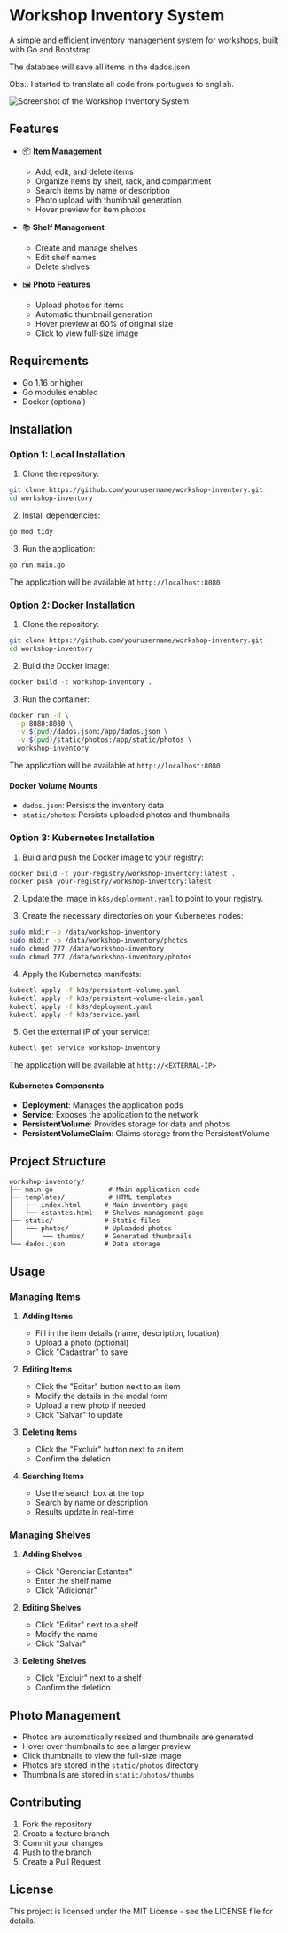# Workshop Inventory System

A simple and efficient inventory management system for workshops, built with Go and Bootstrap.

The database will save all items in the dados.json

Obs:. I started to translate all code from portugues to english.

![Screenshot of the Workshop Inventory System](system.png)

## Features

- 📦 **Item Management**
  - Add, edit, and delete items
  - Organize items by shelf, rack, and compartment
  - Search items by name or description
  - Photo upload with thumbnail generation
  - Hover preview for item photos

- 📚 **Shelf Management**
  - Create and manage shelves
  - Edit shelf names
  - Delete shelves

- 🖼️ **Photo Features**
  - Upload photos for items
  - Automatic thumbnail generation
  - Hover preview at 60% of original size
  - Click to view full-size image

## Requirements

- Go 1.16 or higher
- Go modules enabled
- Docker (optional)

## Installation

### Option 1: Local Installation

1. Clone the repository:
```bash
git clone https://github.com/yourusername/workshop-inventory.git
cd workshop-inventory
```

2. Install dependencies:
```bash
go mod tidy
```

3. Run the application:
```bash
go run main.go
```

The application will be available at `http://localhost:8080`

### Option 2: Docker Installation

1. Clone the repository:
```bash
git clone https://github.com/yourusername/workshop-inventory.git
cd workshop-inventory
```

2. Build the Docker image:
```bash
docker build -t workshop-inventory .
```

3. Run the container:
```bash
docker run -d \
  -p 8080:8080 \
  -v $(pwd)/dados.json:/app/dados.json \
  -v $(pwd)/static/photos:/app/static/photos \
  workshop-inventory
```

The application will be available at `http://localhost:8080`

#### Docker Volume Mounts
- `dados.json`: Persists the inventory data
- `static/photos`: Persists uploaded photos and thumbnails

### Option 3: Kubernetes Installation

1. Build and push the Docker image to your registry:
```bash
docker build -t your-registry/workshop-inventory:latest .
docker push your-registry/workshop-inventory:latest
```

2. Update the image in `k8s/deployment.yaml` to point to your registry.

3. Create the necessary directories on your Kubernetes nodes:
```bash
sudo mkdir -p /data/workshop-inventory
sudo mkdir -p /data/workshop-inventory/photos
sudo chmod 777 /data/workshop-inventory
sudo chmod 777 /data/workshop-inventory/photos
```

4. Apply the Kubernetes manifests:
```bash
kubectl apply -f k8s/persistent-volume.yaml
kubectl apply -f k8s/persistent-volume-claim.yaml
kubectl apply -f k8s/deployment.yaml
kubectl apply -f k8s/service.yaml
```

5. Get the external IP of your service:
```bash
kubectl get service workshop-inventory
```

The application will be available at `http://<EXTERNAL-IP>`

#### Kubernetes Components
- **Deployment**: Manages the application pods
- **Service**: Exposes the application to the network
- **PersistentVolume**: Provides storage for data and photos
- **PersistentVolumeClaim**: Claims storage from the PersistentVolume

## Project Structure

```
workshop-inventory/
├── main.go              # Main application code
├── templates/           # HTML templates
│   ├── index.html      # Main inventory page
│   └── estantes.html   # Shelves management page
├── static/             # Static files
│   └── photos/         # Uploaded photos
│       └── thumbs/     # Generated thumbnails
└── dados.json          # Data storage
```

## Usage

### Managing Items

1. **Adding Items**
   - Fill in the item details (name, description, location)
   - Upload a photo (optional)
   - Click "Cadastrar" to save

2. **Editing Items**
   - Click the "Editar" button next to an item
   - Modify the details in the modal form
   - Upload a new photo if needed
   - Click "Salvar" to update

3. **Deleting Items**
   - Click the "Excluir" button next to an item
   - Confirm the deletion

4. **Searching Items**
   - Use the search box at the top
   - Search by name or description
   - Results update in real-time

### Managing Shelves

1. **Adding Shelves**
   - Click "Gerenciar Estantes"
   - Enter the shelf name
   - Click "Adicionar"

2. **Editing Shelves**
   - Click "Editar" next to a shelf
   - Modify the name
   - Click "Salvar"

3. **Deleting Shelves**
   - Click "Excluir" next to a shelf
   - Confirm the deletion

## Photo Management

- Photos are automatically resized and thumbnails are generated
- Hover over thumbnails to see a larger preview
- Click thumbnails to view the full-size image
- Photos are stored in the `static/photos` directory
- Thumbnails are stored in `static/photos/thumbs`

## Contributing

1. Fork the repository
2. Create a feature branch
3. Commit your changes
4. Push to the branch
5. Create a Pull Request

## License

This project is licensed under the MIT License - see the LICENSE file for details. 
